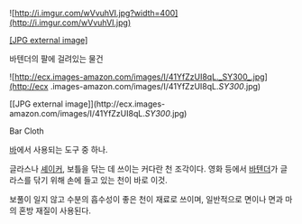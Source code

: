 ![http://i.imgur.com/wVvuhVI.jpg?width=400](http://i.imgur.com/wVvuhVI.jpg)

[[JPG external image]](http://i.imgur.com/wVvuhVI.jpg)

  
바텐더의 팔에 걸려있는 물건

![http://ecx.images-amazon.com/images/I/41YfZzUI8qL._SY300_.jpg](http://ecx
.images-amazon.com/images/I/41YfZzUI8qL._SY300_.jpg)

[[JPG external image]](http://ecx.images-
amazon.com/images/I/41YfZzUI8qL._SY300_.jpg)

Bar Cloth

[바](%EB%B0%94.md)에서 사용되는 도구 중 하나.

글라스나 [셰이커](%EC%85%B0%EC%9D%B4%EC%BB%A4.md), 보틀을 닦는 데 쓰이는 커다란 천 조각이다. 영화 등에서
[바텐더](%EB%B0%94%ED%85%90%EB%8D%94.md)가 글라스를 닦기 위해 손에 들고 있는 천이 바로 이것.

보풀이 일지 않고 수분의 흡수성이 좋은 천이 재료로 쓰이며, 일반적으로 면이나 면과 마의 혼방 재질이 사용된다.

